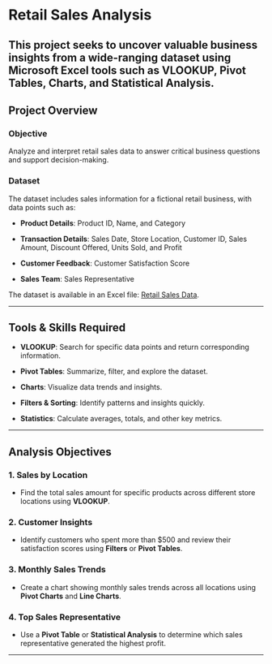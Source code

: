 # Retail Sales Analysis

This project seeks to uncover valuable business insights from a wide-ranging dataset using Microsoft Excel tools such as VLOOKUP, Pivot Tables, Charts, and Statistical Analysis. 
---

## Project Overview

### **Objective**

Analyze and interpret retail sales data to answer critical business questions and support decision-making.

### **Dataset**

The dataset includes sales information for a fictional retail business, with data points such as:

- **Product Details**: Product ID, Name, and Category

- **Transaction Details**: Sales Date, Store Location, Customer ID, Sales Amount, Discount Offered, Units Sold, and Profit

- **Customer Feedback**: Customer Satisfaction Score

- **Sales Team**: Sales Representative

The dataset is available in an Excel file: [Retail Sales Data](./Retail_Sales.xlsx).

---

## Tools & Skills Required

- **VLOOKUP**: Search for specific data points and return corresponding information.

- **Pivot Tables**: Summarize, filter, and explore the dataset.

- **Charts**: Visualize data trends and insights.

- **Filters & Sorting**: Identify patterns and insights quickly.

- **Statistics**: Calculate averages, totals, and other key metrics.

---

## Analysis Objectives

### 1. **Sales by Location**

- Find the total sales amount for specific products across different store locations using **VLOOKUP**.

### 2. **Customer Insights**

- Identify customers who spent more than $500 and review their satisfaction scores using **Filters** or **Pivot Tables**.

### 3. **Monthly Sales Trends**

- Create a chart showing monthly sales trends across all locations using **Pivot Charts** and **Line Charts**.

### 4. **Top Sales Representative**

- Use a **Pivot Table** or **Statistical Analysis** to determine which sales representative generated the highest profit.

---
